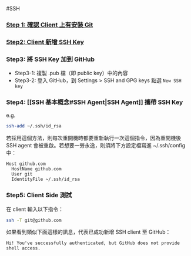 #SSH 

### [Step 1: 確認 Client 上有安裝 Git](</Tools/Git/L2 - 安裝與設定.md>)

### [Step2: Client 新增 SSH Key](</Network/SSH 常用指令.md#產生 SSH Key>)

### Step3: 將 SSH Key 加到 GitHub

- Step3-1: 複製 .pub 檔（即 public key）中的內容
- Step3-2: 登入 GitHub，到 Settings > SSH and GPG keys 點選 `New SSH key`

### Step4: [[SSH 基本概念#SSH Agent|SSH Agent]] 攜帶 SSH Key

e.g.

```bash
ssh-add ~/.ssh/id_rsa
```

若採用這個方法，則每次重開機時都要重新執行一次這個指令，因為重開機後 SSH agent 會被重啟。若想要一勞永逸，則須將下方設定檔寫進 ~/.ssh/config 中：

```plaintext
Host github.com
  HostName github.com
  User git
  IdentityFile ~/.ssh/id_rsa
```

### Step5: Client Side 測試

在 client 輸入以下指令：

```bash
ssh -T git@github.com
```

如果看到類似下面這樣的訊息，代表已成功新增 SSH client 至 GitHub：

```plaintext
Hi! You've successfully authenticated, but GitHub does not provide shell access.
```
